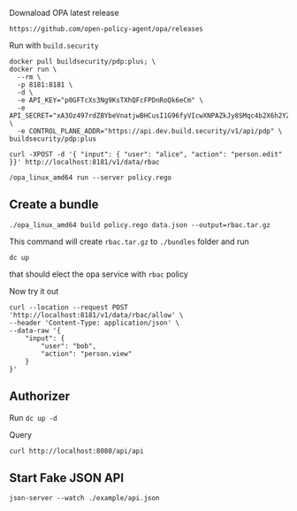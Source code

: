 Downaload OPA latest release

```
https://github.com/open-policy-agent/opa/releases
```

Run with `build.security`

```
docker pull buildsecurity/pdp:plus; \
docker run \
  --rm \
  -p 8181:8181 \
  -d \
  -e API_KEY="p0GFTcXs3Ng9KsTXhQFcFPDnRoQk6eCm" \
  -e API_SECRET="xA3Oz497rdZBYbeVnatjwBHCusI1G96fyVIcwXNPAZkJy8SMqc4b2X6h2YZVzABJ" \
  -e CONTROL_PLANE_ADDR="https://api.dev.build.security/v1/api/pdp" \
buildsecurity/pdp:plus
```



```
curl -XPOST -d '{ "input": { "user": "alice", "action": "person.edit" }}' http://localhost:8181/v1/data/rbac
```


```/opa_linux_amd64 run --server policy.rego```

## Create a bundle

```./opa_linux_amd64 build policy.rego data.json --output=rbac.tar.gz```

This command will create `rbac.tar.gz` to `./bundles` folder and run

```dc up```

that should elect the opa service with `rbac` policy

Now try it out

```
curl --location --request POST 'http://localhost:8181/v1/data/rbac/allow' \
--header 'Content-Type: application/json' \
--data-raw '{
    "input": {
        "user": "bob",
        "action": "person.view"
    }
}'
```


## Authorizer

Run `dc up -d`

Query 

```
curl http://localhost:8080/api/api
```

## Start Fake JSON API

```
json-server --watch ./example/api.json
```